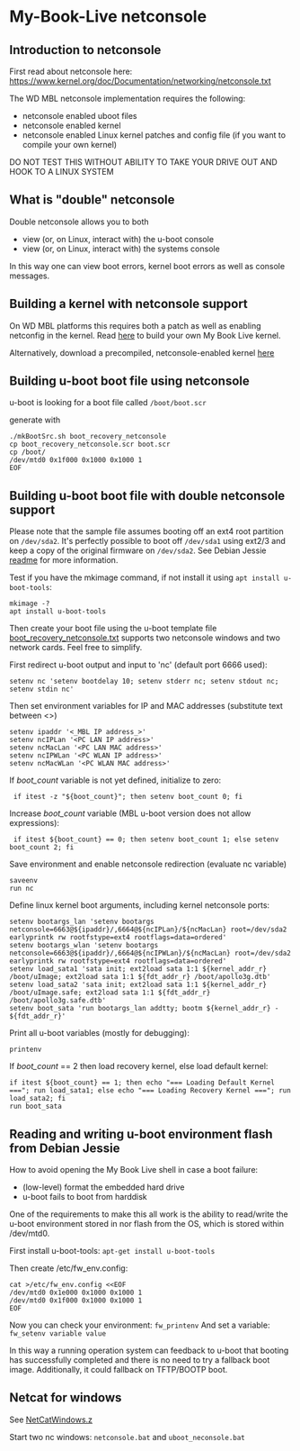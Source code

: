 # My-Book-Live netconsole

## Introduction to netconsole ##
First read about netconsole here: https://www.kernel.org/doc/Documentation/networking/netconsole.txt

The WD MBL netconsole implementation requires the following:
- netconsole enabled uboot files
- netconsole enabled kernel
- netconsole enabled Linux kernel patches and config file (if you want to compile your own kernel)

DO NOT TEST THIS WITHOUT ABILITY TO TAKE YOUR DRIVE OUT AND HOOK TO A LINUX SYSTEM

## What is "double" netconsole ##
Double netconsole allows you to both
- view (or, on Linux, interact with) the u-boot console
- view (or, on Linux, interact with) the systems console

In this way one can view boot errors, kernel boot errors as well as console messages. 

## Building a kernel with netconsole support ##
On WD MBL platforms this requires both a patch as well as enabling netconfig in the kernel.
Read [here](https://github.com/ewaldc/My-Book-Live/tree/master/kernel) to build your own My Book Live kernel.

Alternatively, download a precompiled, netconsole-enabled kernel [here](https://github.com/ewaldc/My-Book-Live/tree/master/kernel)


##
## Building u-boot boot file using netconsole ##

u-boot is looking for a boot file called `/boot/boot.scr`

generate with
```
./mkBootSrc.sh boot_recovery_netconsole
cp boot_recovery_netconsole.scr boot.scr
cp /boot/
/dev/mtd0 0x1f000 0x1000 0x1000 1 
EOF
```

## Building u-boot boot file with double netconsole support ##
Please note that the sample file assumes booting off an ext4 root partition on `/dev/sda2`.
It's perfectly possible to boot off `/dev/sda1` using ext2/3 and keep a copy of the original firmware on `/dev/sda2`. See Debian Jessie [readme](https://github.com/ewaldc/My-Book-Live/blob/master/debian/debian%208%20(Jessie)/README.md) for more information.

Test if you have the mkimage command, if not install it using `apt install u-boot-tools`:
```
mkimage -?
apt install u-boot-tools
```

Then create your boot file using the u-boot template file [boot_recovery_netconsole.txt](https://github.com/ewaldc/My-Book-Live/blob/master/uboot/boot_recovery_netconsole.txt) supports two netconsole windows and two network cards. Feel free to simplify.

First redirect u-boot output and input to 'nc' (default port 6666 used):

`setenv nc 'setenv bootdelay 10; setenv stderr nc; setenv stdout nc; setenv stdin nc'`

Then set environment variables for IP and MAC addresses (substitute text between <>)
```
setenv ipaddr '<_MBL IP address_>'
setenv ncIPLan '<PC LAN IP address>'
setenv ncMacLan '<PC LAN MAC address>'
setenv ncIPWLan '<PC WLAN IP address>'
setenv ncMacWLan '<PC WLAN MAC address>'
```

If _boot_count_ variable is not yet defined, initialize to zero:

`
if itest -z "${boot_count}"; then setenv boot_count 0; fi`  

Increase _boot_count_ variable (MBL u-boot version does not allow expressions):

`
if itest ${boot_count} == 0; then setenv boot_count 1; else setenv boot_count 2; fi`

Save environment and enable netconsole redirection (evaluate nc variable)
```
saveenv
run nc
```

Define linux kernel boot arguments, including kernel netconsole ports:

```
setenv bootargs_lan 'setenv bootargs netconsole=6663@${ipaddr}/,6664@${ncIPLan}/${ncMacLan} root=/dev/sda2 earlyprintk rw rootfstype=ext4 rootflags=data=ordered'
setenv bootargs_wlan 'setenv bootargs netconsole=6663@${ipaddr}/,6664@${ncIPWLan}/${ncMacLan} root=/dev/sda2 earlyprintk rw rootfstype=ext4 rootflags=data=ordered'
setenv load_sata1 'sata init; ext2load sata 1:1 ${kernel_addr_r} /boot/uImage; ext2load sata 1:1 ${fdt_addr_r} /boot/apollo3g.dtb'
setenv load_sata2 'sata init; ext2load sata 1:1 ${kernel_addr_r} /boot/uImage.safe; ext2load sata 1:1 ${fdt_addr_r} /boot/apollo3g.safe.dtb'
setenv boot_sata 'run bootargs_lan addtty; bootm ${kernel_addr_r} - ${fdt_addr_r}'
```

Print all u-boot variables (mostly for debugging):

`printenv`

If _boot_count_ == 2 then load recovery kernel, else load default kernel:
```
if itest ${boot_count} == 1; then echo "=== Loading Default Kernel ==="; run load_sata1; else echo "=== Loading Recovery Kernel ==="; run load_sata2; fi
run boot_sata
```

## Reading and writing u-boot environment flash from Debian Jessie ##
How to avoid opening the My Book Live shell in case a boot failure:
* (low-level) format the embedded hard drive
* u-boot fails to boot from harddisk 

One of the requirements to make this all work is the ability to read/write the u-boot environment stored in nor flash from the OS, which is stored within /dev/mtd0.

First install u-boot-tools:
`apt-get install u-boot-tools`

Then create /etc/fw_env.config:

```
cat >/etc/fw_env.config <<EOF
/dev/mtd0 0x1e000 0x1000 0x1000 1
/dev/mtd0 0x1f000 0x1000 0x1000 1 
EOF
```

Now you can check your environment: 
`fw_printenv`
And set a variable: 
`fw_setenv variable value`

In this way a running operation system can feedback to u-boot that booting has successfully completed and there is no need to try a fallback boot image.  Additionally, it could fallback on TFTP/BOOTP boot.


## Netcat for windows ##
See [NetCatWindows.z](https://github.com/ewaldc/My-Book-Live/blob/master/uboot/NetCatWindows.7z)

Start two nc windows: `netconsole.bat` and `uboot_neconsole.bat`